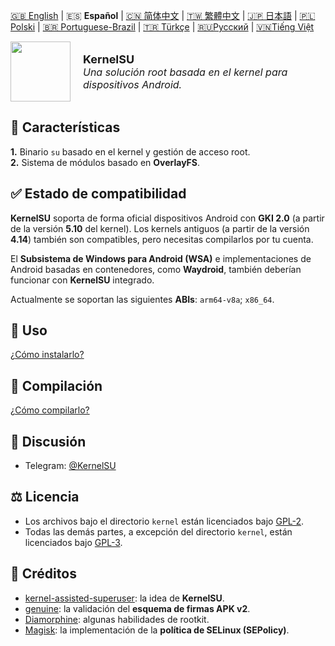 [ 🇬🇧 English](README.md) | 🇪🇸 **Español** | [🇨🇳 简体中文](README_CN.md) | [🇹🇼 繁體中文](README_TW.md) | [ 🇯🇵 日本語](README_JP.md) | [🇵🇱 Polski](README_PL.md) | [🇧🇷 Portuguese-Brazil](README_PT-BR.md) | [🇹🇷 Türkçe](README_TR.md) | [🇷🇺Русский](README_RU.md) | [🇻🇳Tiếng Việt](README_VI.md)

<div style="display: flex; align-items: center;">
    <img src="https://kernelsu.org/logo.png" style="width: 96px;" alt="">
    <div style="margin-left: 20px;">
        <span style="font-size: large; "><b>KernelSU</b></span>
        <br>
        <span style="font-size: medium; "><i>Una solución root basada en el kernel para dispositivos Android.</i></span>   
    </div>
</div>

## 🚀 Características

**1.** Binario `su` basado en el kernel y gestión de acceso root.<br/>
**2.** Sistema de módulos basado en **OverlayFS**.

## ✅ Estado de compatibilidad

**KernelSU** soporta de forma oficial dispositivos Android con **GKI 2.0** (a partir de la versión **5.10** del kernel). Los kernels antiguos (a partir de la versión **4.14**) también son compatibles, pero necesitas compilarlos por tu cuenta.

El **Subsistema de Windows para Android (WSA)** e implementaciones de Android basadas en contenedores, como **Waydroid**, también deberían funcionar con **KernelSU** integrado.

Actualmente se soportan las siguientes **ABIs**: `arm64-v8a`; `x86_64`.

## 📖 Uso

[¿Cómo instalarlo?](https://kernelsu.org/guide/installation.html)

## 🔨 Compilación

[¿Cómo compilarlo?](https://kernelsu.org/guide/how-to-build.html)

## 💬 Discusión

- Telegram: [@KernelSU](https://t.me/KernelSU)

## ⚖️ Licencia

- Los archivos bajo el directorio `kernel` están licenciados bajo [GPL-2](https://www.gnu.org/licenses/old-licenses/gpl-2.0.en.html).
- Todas las demás partes, a excepción del directorio `kernel`, están licenciados bajo [GPL-3](https://www.gnu.org/licenses/gpl-3.0.html).

## 👥 Créditos

- [kernel-assisted-superuser](https://git.zx2c4.com/kernel-assisted-superuser/about/): la idea de **KernelSU**.
- [genuine](https://github.com/brevent/genuine/): la validación del **esquema de firmas APK v2**.
- [Diamorphine](https://github.com/m0nad/Diamorphine): algunas habilidades de rootkit.
- [Magisk](https://github.com/topjohnwu/Magisk): la implementación de la **política de SELinux (SEPolicy)**.
